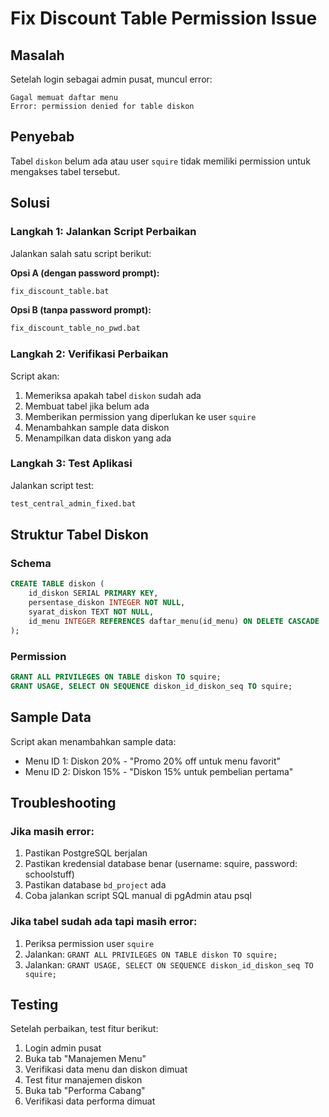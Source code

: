 # Fix Discount Table Permission Issue

## Masalah
Setelah login sebagai admin pusat, muncul error:
```
Gagal memuat daftar menu
Error: permission denied for table diskon
```

## Penyebab
Tabel `diskon` belum ada atau user `squire` tidak memiliki permission untuk mengakses tabel tersebut.

## Solusi

### Langkah 1: Jalankan Script Perbaikan
Jalankan salah satu script berikut:

**Opsi A (dengan password prompt):**
```bash
fix_discount_table.bat
```

**Opsi B (tanpa password prompt):**
```bash
fix_discount_table_no_pwd.bat
```

### Langkah 2: Verifikasi Perbaikan
Script akan:
1. Memeriksa apakah tabel `diskon` sudah ada
2. Membuat tabel jika belum ada
3. Memberikan permission yang diperlukan ke user `squire`
4. Menambahkan sample data diskon
5. Menampilkan data diskon yang ada

### Langkah 3: Test Aplikasi
Jalankan script test:
```bash
test_central_admin_fixed.bat
```

## Struktur Tabel Diskon

### Schema
```sql
CREATE TABLE diskon (
    id_diskon SERIAL PRIMARY KEY,
    persentase_diskon INTEGER NOT NULL,
    syarat_diskon TEXT NOT NULL,
    id_menu INTEGER REFERENCES daftar_menu(id_menu) ON DELETE CASCADE
);
```

### Permission
```sql
GRANT ALL PRIVILEGES ON TABLE diskon TO squire;
GRANT USAGE, SELECT ON SEQUENCE diskon_id_diskon_seq TO squire;
```

## Sample Data
Script akan menambahkan sample data:
- Menu ID 1: Diskon 20% - "Promo 20% off untuk menu favorit"
- Menu ID 2: Diskon 15% - "Diskon 15% untuk pembelian pertama"

## Troubleshooting

### Jika masih error:
1. Pastikan PostgreSQL berjalan
2. Pastikan kredensial database benar (username: squire, password: schoolstuff)
3. Pastikan database `bd_project` ada
4. Coba jalankan script SQL manual di pgAdmin atau psql

### Jika tabel sudah ada tapi masih error:
1. Periksa permission user `squire`
2. Jalankan: `GRANT ALL PRIVILEGES ON TABLE diskon TO squire;`
3. Jalankan: `GRANT USAGE, SELECT ON SEQUENCE diskon_id_diskon_seq TO squire;`

## Testing
Setelah perbaikan, test fitur berikut:
1. Login admin pusat
2. Buka tab "Manajemen Menu"
3. Verifikasi data menu dan diskon dimuat
4. Test fitur manajemen diskon
5. Buka tab "Performa Cabang"
6. Verifikasi data performa dimuat 